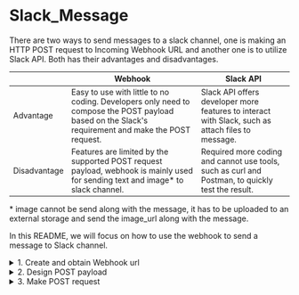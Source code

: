 # Slack_Message

There are two ways to send messages to a slack channel, one is making an HTTP POST request to Incoming Webhook URL and another one is to utilize Slack API. Both has their advantages and disadvantages. 

|  | Webhook | Slack API |
|------|-------|-------------|
| Advantage| Easy to use with little to no coding. Developers only need to compose the POST payload based on the Slack's requirement and make the POST request. | Slack API offers developer more features to interact with Slack, such as attach files to message. |
|Disadvantage| Features are limited by the supported POST request payload, webhook is mainly used for sending text and image* to slack channel. | Required more coding and cannot use tools, such as curl and Postman, to quickly test the result. |

\* image cannot be send along with the message, it has to be uploaded to an external storage and send the image_url along with the message.

In this README, we will focus on how to use the webhook to send a message to Slack channel.

<details>
  <summary>1. Create and obtain Webhook url</summary>

You could ask the manager to share an existing one. Or, you can follow the steps in [Link](https://api.slack.com/messaging/webhooks) to set up one for yourself.
</details>

<details>
  <summary>2. Design POST payload</summary>
  
How you design and structure the payload(a *JSON* object) will determine how your message will look like in the channel message.

Slack have an exhaustive documentation on this topic, see [Link](https://api.slack.com/messaging/composing#message_structure)

Following are a payload example and respective slack message:
```java
{
  "blocks": [
    {
      "type": "header",
      "text": {
        "type": "plain_text",
        "text": "This is header"
      }
    },
    {
      "type": "context",
      "elements": [
        {
          "type": "plain_text",
          "text": "Showing text and image in Message"
        }
      ]
    },
    {
      "type": "section",
      "fields": [
        {
          "type": "mrkdwn",
          "text": "*Left part of a section:*\n left"
        },
        {
          "type": "mrkdwn",
          "text": "*Right part:*\n<https://google.com|google link>"
        }
      ]
    },
    {
      "type": "divider"
    },
    {
      "type": "image",
      "title": 
        {
          "type": "plain_text",
          "text": "Please enjoy this photo of a kitten"
        },
      "block_id": "image4",
      "image_url": "http://placekitten.com/500/500", 
      "alt_text": "An incredibly cute kitten."
    }
  ]
}
```
<img src="slack-result.png" width="600"> 

</details>

<details>
  <summary>3. Make POST request</summary>
  
There are plenty of tools you could use to make the POST request, in the following, we will introduce two of them, *cURL* and *Postman*.

**cURL** is a light yet powerful command line tool to get and send data using URL syntax.

  A basic POST request example using cURL:
  ```
  curl -X POST -H 'Content-type:application/json' --data "{\"text\":\"Hello, World!\"}" https://hooks.slack.com/services/T00000000/B00000000/XXXXXXXXXXXXXXXXXXXXXXXX
  ```
  <img src="curl-example.png" width="600">

  -X, --request \<command\>: Specify request command to use

  -H, --header \<header/@file\>: Pass custom header(s) to server

  -d, --data \<data\>: HTTP POST data.

**Postman** is a commercial API testing tool with Graphical User Interface. It offers free version but requires user to create an account.

  A basic POST request example using Postman:

  <img src="postman-example.png" width="600"> 

</details>
  
